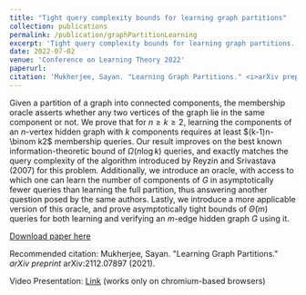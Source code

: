 ```yaml
---
title: "Tight query complexity bounds for learning graph partitions"
collection: publications
permalink: /publication/graphPartitionLearning
excerpt: 'Tight query complexity bounds for learning graph partitions.'
date: 2022-07-02
venue: 'Conference on Learning Theory 2022'
paperurl: 
citation: 'Mukherjee, Sayan. "Learning Graph Partitions." <i>arXiv preprint</i> arXiv:2112.07897 (2021).'
---
```

Given a partition of a graph into connected components, the membership oracle asserts whether any two vertices of the graph lie in the same component or not.
We prove that for $n\ge k\ge 2$, learning the components of an $n$-vertex hidden graph with $k$ components requires at least $(k-1)n-\binom k2$ membership queries.
Our result improves on the best known information-theoretic bound of $\Omega(n\log k)$ queries, and exactly matches the query complexity of the algorithm introduced by Reyzin and Srivastava (2007) for this problem.
Additionally, we introduce an oracle, with access to which one can learn the number of components of $G$ in asymptotically fewer queries than learning the full partition, thus answering another question posed by the same authors.
Lastly, we introduce a more applicable version of this oracle, and prove asymptotically tight bounds of $\widetilde\Theta(m)$ queries for both learning and verifying an $m$-edge hidden graph $G$ using it.

[Download paper here](/files/graphPartitionLearning.pdf)

Recommended citation: Mukherjee, Sayan. "Learning Graph Partitions." <i>arXiv preprint</i> arXiv:2112.07897 (2021).

Video Presentation: [Link](https://recorder-v3.slideslive.com/#/share?share=67452&s=38c27581-0819-43de-afde-241b948c717f) (works only on chromium-based browsers)